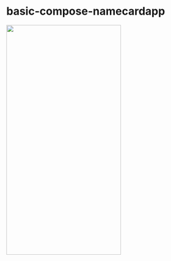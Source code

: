 # basic-compose-namecardapp

<img src="https://user-images.githubusercontent.com/71276203/194754226-7b67e550-edf4-4079-930b-d0312368edbe.jpg" height="600" width="300" >
